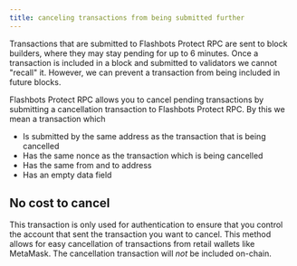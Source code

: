```yaml
---
title: canceling transactions from being submitted further
---
```


Transactions that are submitted to Flashbots Protect RPC are sent to block builders, where they may stay pending for up to 6 minutes. Once a transaction is included in a block and submitted to validators we cannot "recall" it. However, we can prevent a transaction from being included in future blocks.

Flashbots Protect RPC allows you to cancel pending transactions by submitting a cancellation transaction to Flashbots Protect RPC. By this we mean a transaction which

- Is submitted by the same address as the transaction that is being cancelled
- Has the same nonce as the transaction which is being cancelled
- Has the same from and to address
- Has an empty data field

## No cost to cancel

This transaction is only used for authentication to ensure that you control the account that sent the transaction you want to cancel. This method allows for easy cancellation of transactions from retail wallets like MetaMask. The cancellation transaction will *not* be included on-chain.
